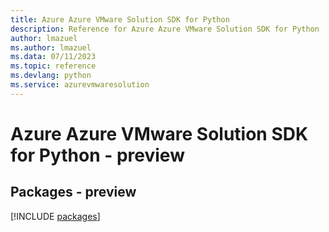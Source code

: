 ```yaml
---
title: Azure Azure VMware Solution SDK for Python
description: Reference for Azure Azure VMware Solution SDK for Python
author: lmazuel
ms.author: lmazuel
ms.data: 07/11/2023
ms.topic: reference
ms.devlang: python
ms.service: azurevmwaresolution
---
```

# Azure Azure VMware Solution SDK for Python - preview
## Packages - preview
[!INCLUDE [packages](azure-vmware-solution-index.md)]